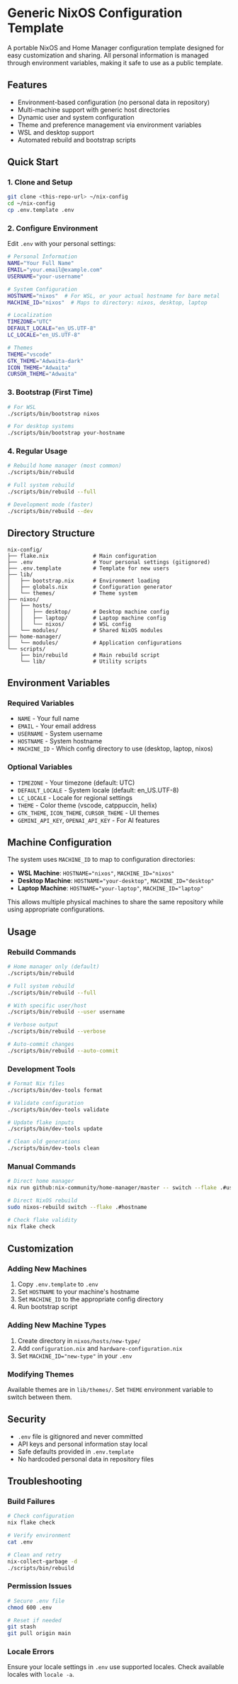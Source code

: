 # Generic NixOS Configuration Template

A portable NixOS and Home Manager configuration template designed for easy customization and sharing. All personal information is managed through environment variables, making it safe to use as a public template.

## Features

- Environment-based configuration (no personal data in repository)
- Multi-machine support with generic host directories
- Dynamic user and system configuration
- Theme and preference management via environment variables
- WSL and desktop support
- Automated rebuild and bootstrap scripts

## Quick Start

### 1. Clone and Setup
```bash
git clone <this-repo-url> ~/nix-config
cd ~/nix-config
cp .env.template .env
```

### 2. Configure Environment
Edit `.env` with your personal settings:
```bash
# Personal Information
NAME="Your Full Name"
EMAIL="your.email@example.com"
USERNAME="your-username"

# System Configuration
HOSTNAME="nixos"  # For WSL, or your actual hostname for bare metal
MACHINE_ID="nixos"  # Maps to directory: nixos, desktop, laptop

# Localization
TIMEZONE="UTC"
DEFAULT_LOCALE="en_US.UTF-8"
LC_LOCALE="en_US.UTF-8"

# Themes
THEME="vscode"
GTK_THEME="Adwaita-dark"
ICON_THEME="Adwaita"
CURSOR_THEME="Adwaita"
```

### 3. Bootstrap (First Time)
```bash
# For WSL
./scripts/bin/bootstrap nixos

# For desktop systems
./scripts/bin/bootstrap your-hostname
```

### 4. Regular Usage
```bash
# Rebuild home manager (most common)
./scripts/bin/rebuild

# Full system rebuild
./scripts/bin/rebuild --full

# Development mode (faster)
./scripts/bin/rebuild --dev
```

## Directory Structure

```
nix-config/
├── flake.nix              # Main configuration
├── .env                   # Your personal settings (gitignored)
├── .env.template          # Template for new users
├── lib/
│   ├── bootstrap.nix      # Environment loading
│   ├── globals.nix        # Configuration generator
│   └── themes/            # Theme system
├── nixos/
│   ├── hosts/
│   │   ├── desktop/       # Desktop machine config
│   │   ├── laptop/        # Laptop machine config
│   │   └── nixos/         # WSL config
│   └── modules/           # Shared NixOS modules
├── home-manager/
│   └── modules/           # Application configurations
└── scripts/
    ├── bin/rebuild        # Main rebuild script
    └── lib/               # Utility scripts
```

## Environment Variables

### Required Variables
- `NAME` - Your full name
- `EMAIL` - Your email address
- `USERNAME` - System username
- `HOSTNAME` - System hostname
- `MACHINE_ID` - Which config directory to use (desktop, laptop, nixos)

### Optional Variables
- `TIMEZONE` - Your timezone (default: UTC)
- `DEFAULT_LOCALE` - System locale (default: en_US.UTF-8)
- `LC_LOCALE` - Locale for regional settings
- `THEME` - Color theme (vscode, catppuccin, helix)
- `GTK_THEME`, `ICON_THEME`, `CURSOR_THEME` - UI themes
- `GEMINI_API_KEY`, `OPENAI_API_KEY` - For AI features

## Machine Configuration

The system uses `MACHINE_ID` to map to configuration directories:

- **WSL Machine**: `HOSTNAME="nixos"`, `MACHINE_ID="nixos"`
- **Desktop Machine**: `HOSTNAME="your-desktop"`, `MACHINE_ID="desktop"`
- **Laptop Machine**: `HOSTNAME="your-laptop"`, `MACHINE_ID="laptop"`

This allows multiple physical machines to share the same repository while using appropriate configurations.

## Usage

### Rebuild Commands
```bash
# Home manager only (default)
./scripts/bin/rebuild

# Full system rebuild
./scripts/bin/rebuild --full

# With specific user/host
./scripts/bin/rebuild --user username

# Verbose output
./scripts/bin/rebuild --verbose

# Auto-commit changes
./scripts/bin/rebuild --auto-commit
```

### Development Tools
```bash
# Format Nix files
./scripts/bin/dev-tools format

# Validate configuration
./scripts/bin/dev-tools validate

# Update flake inputs
./scripts/bin/dev-tools update

# Clean old generations
./scripts/bin/dev-tools clean
```

### Manual Commands
```bash
# Direct home manager
nix run github:nix-community/home-manager/master -- switch --flake .#user@host

# Direct NixOS rebuild
sudo nixos-rebuild switch --flake .#hostname

# Check flake validity
nix flake check
```

## Customization

### Adding New Machines
1. Copy `.env.template` to `.env`
2. Set `HOSTNAME` to your machine's hostname
3. Set `MACHINE_ID` to the appropriate config directory
4. Run bootstrap script

### Adding New Machine Types
1. Create directory in `nixos/hosts/new-type/`
2. Add `configuration.nix` and `hardware-configuration.nix`
3. Set `MACHINE_ID="new-type"` in your `.env`

### Modifying Themes
Available themes are in `lib/themes/`. Set `THEME` environment variable to switch between them.

## Security

- `.env` file is gitignored and never committed
- API keys and personal information stay local
- Safe defaults provided in `.env.template`
- No hardcoded personal data in repository files

## Troubleshooting

### Build Failures
```bash
# Check configuration
nix flake check

# Verify environment
cat .env

# Clean and retry
nix-collect-garbage -d
./scripts/bin/rebuild
```

### Permission Issues
```bash
# Secure .env file
chmod 600 .env

# Reset if needed
git stash
git pull origin main
```

### Locale Errors
Ensure your locale settings in `.env` use supported locales. Check available locales with `locale -a`.